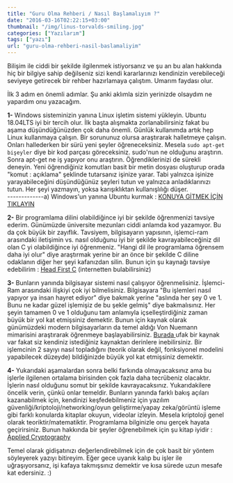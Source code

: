 ```yaml
---
title: "Guru Olma Rehberi / Nasıl Başlamalıyım ?"
date: "2016-03-16T02:22:15+03:00"
thumbnail: "/img/linus-torvalds-smiling.jpg"
categories: ["Yazılarım"]
tags: ["yazı"]
url: "guru-olma-rehberi-nasil-baslamaliyim"
---
```


Bilişim ile ciddi bir şekilde ilgilenmek istiyorsanız ve şu an bu alan hakkında hiç bir bilgiye sahip değilseniz sizi kendi kararlarınızı kendinizin verebileceği seviyeye getirecek bir rehber hazırlamaya çalıştım. Umarım faydası olur.

İlk 3 adım en önemli adımlar. Şu anki aklımla sizin yerinizde olsaydım ne yapardım onu yazacağım.

**1-** Windows sisteminizin yanına Linux işletim sistemi yükleyin. Ubuntu 18.04LTS iyi bir tercih olur. İlk başta alışmakta zorlanabilirsiniz fakat bu aşama düşündüğünüzden çok daha önemli. Günlük kullanımda artık hep Linux kullanmaya çalışın. Bir sorununuz olursa araştırarak halletmeye çalışın. Onları hallederken bir sürü yeni şeyler öğreneceksiniz. Mesela `sudo apt-get bişeyler` diye bir kod parçası göreceksiniz. sudo'nun ne olduğunu araştırın. Sonra apt-get ne iş yapıyor onu araştırın. Öğrendiklerinizi de sürekli deneyin. Yeni öğrendiğiniz komutları basit bir metin dosyası oluşturup orada "komut : açıklama" şeklinde tutarsanız işinize yarar. Tabi yalnızca işinize yarayabileceğini düşündüğünüz şeyleri tutun ve yalnızca anladıklarınızı tutun. Her şeyi yazmayın, yoksa karışıklıktan kullanışlılığı düşer.</br>
-------------a) Windows'un yanına Ubuntu kurmak : [KONUYA GİTMEK İÇİN TIKLAYIN](/windowsun-yanina-linux-ubuntu-kurmak-dualboot)

**2-** Bir programlama dilini olabildiğince iyi bir şekilde öğrenmenizi tavsiye ederim. Günümüzde üniversite mezunları ciddi anlamda kod yazamıyor. Bu da çok büyük bir zayıflık. Tavsiyem, bilgisayarın yapısının, işlemci-ram arasındaki iletişimin vs. nasıl olduğunu iyi bir şekilde kavrayabileceğiniz dil olan C yi olabildiğince iyi öğrenmeniz. "Hangi dil ile programlama öğrensem daha iyi olur" diye araştırmak yerine bir an önce bir şekilde C diline odaklanın diğer her şeyi kafanızdan silin. Bunun için şu kaynağı tavsiye edebilirim : [Head First C](https://github.com/Exoskill/C-headfirst/blob/master/Head%20First%20C%20-%20David%20Griffiths%2C%20Dawn%20Griffiths.pdf) (internetten bulabilirsiniz)

**3-** Bunların yanında bilgisayar sistemi nasıl çalışıyor öğrenmelisiniz. İşlemci-Ram arasındaki ilişkiyi çok iyi bilmelisiniz. Bilgisayara "Bu işlemleri nasıl yapıyor ya insan hayret ediyor" diye bakmak yerine "aslında her şey 0 ve 1. Bunu ne kadar güzel işlemişiz de bu şekle gelmiş" diye bakmalısınız. Her şeyin tamamen 0 ve 1 olduğunu tam anlamıyla içselleştirdiğiniz zaman büyük bir yol kat etmişsiniz demektir. Bunun için kaynak olarak günümüzdeki modern bilgisayarların da temel aldığı Von Nuemann mimarisini araştırarak öğrenmeye başlayabilirsiniz. [Burada ](http://www2.cs.siu.edu/~cs401/Textbook/ch2.pdf) ufak bir kaynak var fakat siz kendiniz istediğiniz kaynaktan derinlere inebilirsiniz. Bir işlemcinin 2 sayıyı nasıl topladığını (teorik olarak değil, fonksiyonel modelini yapabilecek düzeyde) bildiğinizde büyük yol kat etmişsiniz demektir.

**4-** Yukarıdaki aşamalardan sonra belki farkında olmayacaksınız ama bu işlerle ilgilenen ortalama birisinden çok fazla daha tecrübeniz olacaktır. İşlerin nasıl olduğunu somut bir şekilde kavrayacaksınız. Yukarıdakilere öncelik verin, çünkü onlar temeldir. Bunların yanında farklı bakış açıları kazanabilmek için, kendinizi keşfedebilmeniz için yazılım güvenliği/kriptoloji/networking/oyun geliştirme/yapay zeka/görüntü işleme gibi farklı konularda kitaplar okuyun, videolar izleyin. Mesela kriptoloji genel olarak teoriktir/matematiktir. Programlama bilginizle onu gerçek hayata geçirirsiniz. Bunun hakkında bir şeyler öğrenebilmek için şu kitap iyidir : [Applied Cryptography](https://doc.lagout.org/network/3_Cryptography/Applied%20Cryptography%2C%202nd%20Edition.pdf)

Temel olarak gidişatınızı değerlendirebilmek için de çok basit bir yöntem söyleyerek yazıyı bitireyim.
Eğer gece uyanık kalıp bu işler ile uğraşıyorsanız, işi kafaya takmışsınız demektir ve kısa sürede uzun mesafe kat edersiniz. :)
